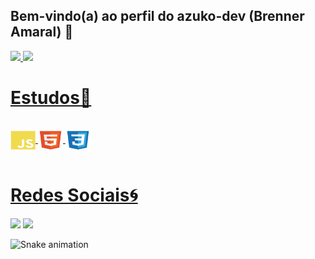 ## Bem-vindo(a) ao perfil do azuko-dev (Brenner Amaral) 🧙

 <div>
   <a href="https://github.com/azuko-dev">
   <img height="180em" src="https://github-readme-stats.vercel.app/api?username=azuko-dev&show_icons=true&theme=dark&include_all_commits=true&count_private=true"/>
   <img height="180em" src="https://github-readme-stats.vercel.app/api/top-langs/?username=azuko-dev&layout=compact&langs_count=6&theme=dark"/>

</div>
<h1> Estudos🌟 </h1>

<div style="display: inline_block"><br>
  <img align="center" alt="Js" height="30" width="40" src="https://raw.githubusercontent.com/devicons/devicon/master/icons/javascript/javascript-plain.svg">
  <img align="center" alt="HTML" height="30" width="40" src="https://raw.githubusercontent.com/devicons/devicon/master/icons/html5/html5-original.svg">
  <img align="center" alt="CSS" height="30" width="40" src="https://raw.githubusercontent.com/devicons/devicon/master/icons/css3/css3-original.svg">
</div>
 
 <br>
 
  <h1> Redes Sociais🌀 </h1>
 
<div>
  <a href="https://instagram.com/macacoringa" target="_blank"><img src="https://img.shields.io/badge/-Instagram-%23E4405F?style=for-the-badge&logo=instagram&logoColor=white" target="_blank"></a> 
  <a href="linkedin.com/in/brenner-amaral" target="_blank"><img src="https://img.shields.io/badge/-LinkedIn-%230077B5?style=for-the-badge&logo=linkedin&logoColor=white" target="_blank"> </a> 
 
  ![Snake animation](https://github.com/azuko-dev/azuko-dev/blob/output/github-contribution-grid-snake.svg)

</div>

